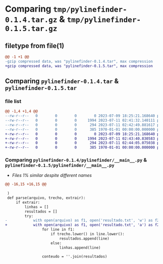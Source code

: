 # Comparing `tmp/pylinefinder-0.1.4.tar.gz` & `tmp/pylinefinder-0.1.5.tar.gz`

## filetype from file(1)

```diff
@@ -1 +1 @@
-gzip compressed data, was "pylinefinder-0.1.4.tar", max compression
+gzip compressed data, was "pylinefinder-0.1.5.tar", max compression
```

## Comparing `pylinefinder-0.1.4.tar` & `pylinefinder-0.1.5.tar`

### file list

```diff
@@ -1,4 +1,4 @@
--rw-r--r--   0        0        0        0 2023-07-09 18:25:21.168640 pylinefinder-0.1.4/README.md
--rw-r--r--   0        0        0     1994 2023-07-11 02:41:32.140111 pylinefinder-0.1.4/pylinefinder/__main__.py
--rw-r--r--   0        0        0      294 2023-07-11 02:42:49.881617 pylinefinder-0.1.4/pyproject.toml
--rw-r--r--   0        0        0      385 1970-01-01 00:00:00.000000 pylinefinder-0.1.4/PKG-INFO
+-rw-r--r--   0        0        0        0 2023-07-09 18:25:21.168640 pylinefinder-0.1.5/README.md
+-rw-r--r--   0        0        0     1994 2023-07-11 02:43:40.830583 pylinefinder-0.1.5/pylinefinder/__main__.py
+-rw-r--r--   0        0        0      294 2023-07-11 02:44:05.075038 pylinefinder-0.1.5/pyproject.toml
+-rw-r--r--   0        0        0      385 1970-01-01 00:00:00.000000 pylinefinder-0.1.5/PKG-INFO
```

### Comparing `pylinefinder-0.1.4/pylinefinder/__main__.py` & `pylinefinder-0.1.5/pylinefinder/__main__.py`

 * *Files 1% similar despite different names*

```diff
@@ -16,15 +16,15 @@
     
 )
 def parse(arquivo, trecho, extrair):
     if extrair:
         linhas = []
         resultados = []
         try:
-            with open(arquivo) as f1, open('resultado.txt', 'w') as f2:
+            with open(arquivo) as f1, open('resultado.txt', 'a') as f2:
                 for line in f1:
                     if trecho.lower() in line.lower():
                         resultados.append(line)
                     else:
                         linhas.append(line)
                         
                 conteudo = ''.join(resultados)
```

